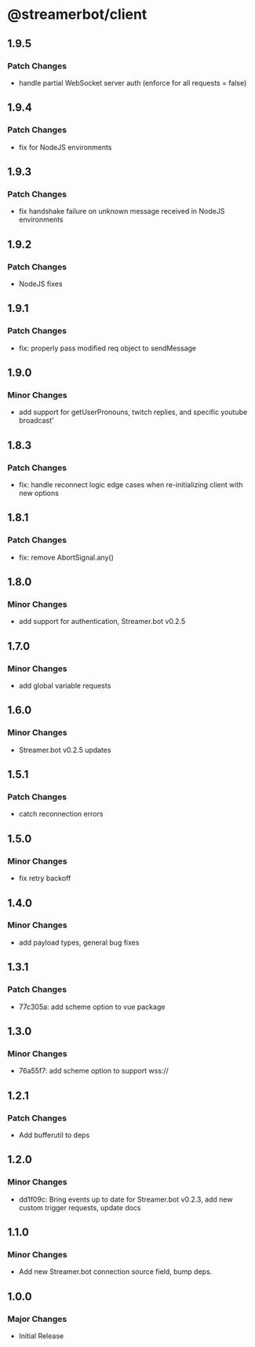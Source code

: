 # @streamerbot/client

## 1.9.5

### Patch Changes

- handle partial WebSocket server auth (enforce for all requests = false)

## 1.9.4

### Patch Changes

- fix for NodeJS environments

## 1.9.3

### Patch Changes

- fix handshake failure on unknown message received in NodeJS environments

## 1.9.2

### Patch Changes

- NodeJS fixes

## 1.9.1

### Patch Changes

- fix: properly pass modified req object to sendMessage

## 1.9.0

### Minor Changes

- add support for getUserPronouns, twitch replies, and specific youtube broadcast'

## 1.8.3

### Patch Changes

- fix: handle reconnect logic edge cases when re-initializing client with new options

## 1.8.1

### Patch Changes

- fix: remove AbortSignal.any()

## 1.8.0

### Minor Changes

- add support for authentication, Streamer.bot v0.2.5

## 1.7.0

### Minor Changes

- add global variable requests

## 1.6.0

### Minor Changes

- Streamer.bot v0.2.5 updates

## 1.5.1

### Patch Changes

- catch reconnection errors

## 1.5.0

### Minor Changes

- fix retry backoff

## 1.4.0

### Minor Changes

- add payload types, general bug fixes

## 1.3.1

### Patch Changes

- 77c305a: add scheme option to vue package

## 1.3.0

### Minor Changes

- 76a55f7: add scheme option to support wss://

## 1.2.1

### Patch Changes

- Add bufferutil to deps

## 1.2.0

### Minor Changes

- dd1f09c: Bring events up to date for Streamer.bot v0.2.3, add new custom trigger requests, update docs

## 1.1.0

### Minor Changes

- Add new Streamer.bot connection source field, bump deps.

## 1.0.0

### Major Changes

- Initial Release
